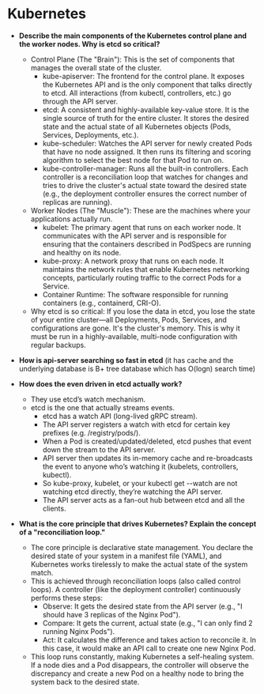 

# Kubernetes 

- **Describe the main components of the Kubernetes control plane and the worker nodes. Why is etcd so critical?**
  - Control Plane (The "Brain"): This is the set of components that manages the overall state of the cluster.
    - kube-apiserver: The frontend for the control plane. It exposes the Kubernetes API and is the only component that talks directly to etcd. All interactions (from kubectl, controllers, etc.) go through the API server.
    - etcd: A consistent and highly-available key-value store. It is the single source of truth for the entire cluster. It stores the desired state and the actual state of all Kubernetes objects (Pods, Services, Deployments, etc.).
    - kube-scheduler: Watches the API server for newly created Pods that have no node assigned. It then runs its filtering and scoring algorithm to select the best node for that Pod to run on.
    - kube-controller-manager: Runs all the built-in controllers. Each controller is a reconciliation loop that watches for changes and tries to drive the cluster's actual state toward the desired state (e.g., the deployment controller ensures the correct number of replicas are running).
  - Worker Nodes (The "Muscle"): These are the machines where your applications actually run.
    - kubelet: The primary agent that runs on each worker node. It communicates with the API server and is responsible for ensuring that the containers described in PodSpecs are running and healthy on its node.
    - kube-proxy: A network proxy that runs on each node. It maintains the network rules that enable Kubernetes networking concepts, particularly routing traffic to the correct Pods for a Service.
    - Container Runtime: The software responsible for running containers (e.g., containerd, CRI-O).
  - Why etcd is so critical: If you lose the data in etcd, you lose the state of your entire cluster—all Deployments, Pods, Services, and configurations are gone. It's the cluster's memory. This is why it must be run in a highly-available, multi-node configuration with regular backups.


- **How is api-server searching so fast in etcd** (it has cache and the underlying database is B+ tree database which has O(logn) search time)

- **How does the even driven in etcd actually work?**
  - They use etcd’s watch mechanism.
  - etcd is the one that actually streams events.
    - etcd has a watch API (long-lived gRPC stream).
    - The API server registers a watch with etcd for certain key prefixes (e.g. /registry/pods/).
    - When a Pod is created/updated/deleted, etcd pushes that event down the stream to the API server.
    - API server then updates its in-memory cache and re-broadcasts the event to anyone who’s watching it (kubelets, controllers, kubectl).
    - So kube-proxy, kubelet, or your kubectl get --watch are not watching etcd directly, they’re watching the API server.
    - The API server acts as a fan-out hub between etcd and all the clients.


- **What is the core principle that drives Kubernetes? Explain the concept of a "reconciliation loop."**
  - The core principle is declarative state management. You declare the desired state of your system in a manifest file (YAML), and Kubernetes works tirelessly to make the actual state of the system match.
  - This is achieved through reconciliation loops (also called control loops). A controller (like the deployment controller) continuously performs these steps:
    - Observe: It gets the desired state from the API server (e.g., "I should have 3 replicas of the Nginx Pod").
    - Compare: It gets the current, actual state (e.g., "I can only find 2 running Nginx Pods").
    - Act: It calculates the difference and takes action to reconcile it. In this case, it would make an API call to create one new Nginx Pod.
  - This loop runs constantly, making Kubernetes a self-healing system. If a node dies and a Pod disappears, the controller will observe the discrepancy and create a new Pod on a healthy node to bring the system back to the desired state.



